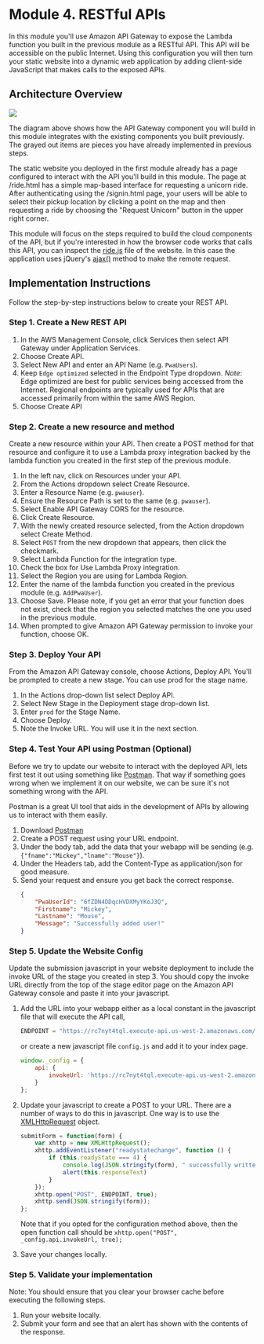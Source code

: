 # Module 4. RESTful APIs

In this module you'll use Amazon API Gateway to expose the Lambda function you built in the previous module as a RESTful API. This API will be accessible on the public Internet. Using this configuration you will then turn your static website into a dynamic web application by adding client-side JavaScript that makes calls to the exposed APIs.  

## Architecture Overview

![](https://d1.awsstatic.com/Test%20Images/Kate%20Test%20Images/Serverless_Web_App_LP_assets-05.90540a6a2447e51cebdbb654c5c44d9344358b51.png)

The diagram above shows how the API Gateway component you will build in this module integrates with the existing components you built previously.
The grayed out items are pieces you have already implemented in previous steps.

The static website you deployed in the first module already has a page configured to interact with the API you'll build in this module.
The page at /ride.html has a simple map-based interface for requesting a unicorn ride.
After authenticating using the /signin.html page, your users will be able to select their pickup location by clicking a point on the map and then requesting a ride by choosing the "Request Unicorn" button in the upper right corner.

This module will focus on the steps required to build the cloud components of the API, but if you're interested in how the browser code works that calls this API, you can inspect the [ride.js](https://github.com/awslabs/aws-serverless-workshops/blob/master/WebApplication/1_StaticWebHosting/website/js/ride.js) file of the website.
In this case the application uses jQuery's [ajax()](https://api.jquery.com/jQuery.ajax/) method to make the remote request.  

## Implementation Instructions

Follow the step-by-step instructions below to create your REST API.

### Step 1. Create a New REST API

1. In the AWS Management Console, click Services then select API Gateway under Application Services. 
2. Choose Create API. 
3. Select New API and enter an API Name (e.g. `PwaUsers`). 
4. Keep `Edge optimized` selected in the Endpoint Type dropdown.
_Note_: Edge optimized are best for public services being accessed from the Internet.
Regional endpoints are typically used for APIs that are accessed primarily from within the same AWS Region. 
5. Choose Create API

### Step 2. Create a new resource and method

Create a new resource within your API.
Then create a POST method for that resource and configure it to use a Lambda proxy integration backed by the lambda function you created in the first step of the previous module.

1. In the left nav, click on Resources under your API. 
2. From the Actions dropdown select Create Resource. 
3. Enter a Resource Name (e.g. `pwauser`). 
4. Ensure the Resource Path is set to the same (e.g. `pwauser`). 
5. Select Enable API Gateway CORS for the resource. 
6. Click Create Resource. 
7. With the newly created resource selected, from the Action dropdown select Create Method. 
8. Select `POST` from the new dropdown that appears, then click the checkmark. 
9. Select Lambda Function for the integration type. 
10. Check the box for Use Lambda Proxy integration. 
11. Select the Region you are using for Lambda Region. 
12. Enter the name of the lambda function you created in the previous module (e.g. `AddPwaUser`). 
13. Choose Save. Please note, if you get an error that your function does not exist, check that the region you selected matches the one you used in the previous module. 
14. When prompted to give Amazon API Gateway permission to invoke your function, choose OK. 

### Step 3. Deploy Your API

From the Amazon API Gateway console, choose Actions, Deploy API.
You'll be prompted to create a new stage.
You can use prod for the stage name.

1. In the Actions drop-down list select Deploy API. 
2. Select New Stage in the Deployment stage drop-down list. 
3. Enter `prod` for the Stage Name. 
4. Choose Deploy. 
5. Note the Invoke URL. You will use it in the next section.

### Step 4. Test Your API using Postman (Optional)

Before we try to update our website to interact with the deployed API, lets first test it out using something like [Postman](https://www.getpostman.com/). That way if something goes wrong when we implement it on our website, we can be sure it's not something wrong with the API. 

Postman is a great UI tool that aids in the development of APIs by allowing us to interact with them easily.

1. Download [Postman](https://www.getpostman.com/downloads)
2. Create a POST request using your URL endpoint.
3. Under the body tab, add the data that your webapp will be sending (e.g. `{"fname":"Mickey","lname":"Mouse"}`).
4. Under the Headers tab, add the Content-Type as application/json for good measure.
5. Send your request and ensure you get back the correct response.
    ```json
    {
        "PwaUserId": "6fZDN4DDqcHVDXMyYKoJ3Q",
        "Firstname": "Mickey",
        "Lastname": "Mouse",
        "Message": "Successfully added user!"
    }
    ```

### Step 5. Update the Website Config

Update the submission javascript in your website deployment to include the invoke URL of the stage you created in step 3. You should copy the invoke URL directly from the top of the stage editor page on the Amazon API Gateway console and paste it into your javascript.

1. Add the URL into your webapp either as a local constant in the javascript file that will execute the API call,
    ```js
    ENDPOINT = "https://rc7nyt4tql.execute-api.us-west-2.amazonaws.com/prod";
    ``` 
    or create a new javascript file `config.js` and add it to your index page.
    ```js
    window._config = {
        api: {
            invokeUrl: 'https://rc7nyt4tql.execute-api.us-west-2.amazonaws.com/prod',
        }
    };
    ```
2. Update your javascript to create a POST to your URL. There are a number of ways to do this in javascript. One way is to use the [XMLHttpRequest](https://developer.mozilla.org/en-US/docs/Web/API/XMLHttpRequest/Using_XMLHttpRequest) object.
    ```js
    submitForm = function(form) {
        var xhttp = new XMLHttpRequest();
        xhttp.addEventListener("readystatechange", function () {
            if (this.readyState === 4) {
                console.log(JSON.stringify(form), " successfully written!");
                alert(this.responseText)
            }
        });
        xhttp.open("POST", ENDPOINT, true);
        xhttp.send(JSON.stringify(form));
    };
    ```
    Note that if you opted for the configuration method above, then the open function call should be `xhttp.open("POST", _config.api.invokeUrl, true);`

3. Save your changes locally. 

### Step 5. Validate your implementation

Note: You should ensure that you clear your browser cache before executing the following steps.

1. Run your website locally. 
2. Submit your form and see that an alert has shown with the contents of the response.